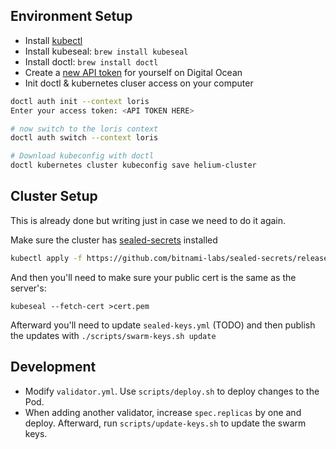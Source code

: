 ## Environment Setup

- Install [kubectl](https://kubernetes.io/docs/tasks/tools/)
- Install kubeseal: `brew install kubeseal`
- Install doctl: `brew install doctl`
- Create a [new API token](https://cloud.digitalocean.com/account/api/tokens/new) for yourself on Digital Ocean
- Init doctl & kubernetes cluser access on your computer
```sh
doctl auth init --context loris
Enter your access token: <API TOKEN HERE>

# now switch to the loris context
doctl auth switch --context loris

# Download kubeconfig with doctl
doctl kubernetes cluster kubeconfig save helium-cluster
```

## Cluster Setup
This is already done but writing just in case we need to do it again.

Make sure the cluster has [sealed-secrets](https://github.com/bitnami-labs/sealed-secrets/releases) installed
```sh
kubectl apply -f https://github.com/bitnami-labs/sealed-secrets/releases/download/v0.15.0/controller.yaml
```

And then you'll need to make sure your public cert is the same as the server's:
```
kubeseal --fetch-cert >cert.pem
```

Afterward you'll need to update `sealed-keys.yml` (TODO) and then publish the updates with `./scripts/swarm-keys.sh update`

## Development
- Modify `validator.yml`. Use `scripts/deploy.sh` to deploy changes to the Pod.
- When adding another validator, increase `spec.replicas` by one and deploy. Afterward, run `scripts/update-keys.sh` to update the swarm keys. 